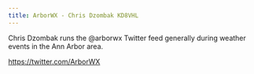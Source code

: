 ```yaml
---
title: ArborWX - Chris Dzombak KD8VHL
---
```

Chris Dzombak runs the @arborwx Twitter feed generally
during weather events in the Ann Arbor area.

https://twitter.com/ArborWX
